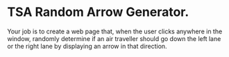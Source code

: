 # TSA Random Arrow Generator.

Your job is to create a web page that, when the user clicks anywhere in the window, randomly determine if an air traveller should go down the left lane or the right lane by displaying an arrow in that direction.

